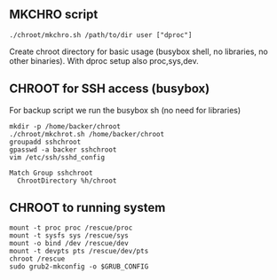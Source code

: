 ## MKCHRO script
```
./chroot/mkchro.sh /path/to/dir user ["dproc"]
```
Create chroot directory for basic usage (busybox shell, no libraries, no other binaries). With dproc setup also proc,sys,dev.



## CHROOT for SSH access (busybox)
For backup script we run the busybox sh (no need for libraries)
```
mkdir -p /home/backer/chroot
./chroot/mkchrot.sh /home/backer/chroot
groupadd sshchroot
gpasswd -a backer sshchroot
vim /etc/ssh/sshd_config

Match Group sshchroot
  ChrootDirectory %h/chroot

```


## CHROOT to running system
```
mount -t proc proc /rescue/proc
mount -t sysfs sys /rescue/sys
mount -o bind /dev /rescue/dev
mount -t devpts pts /rescue/dev/pts
chroot /rescue
sudo grub2-mkconfig -o $GRUB_CONFIG
```
